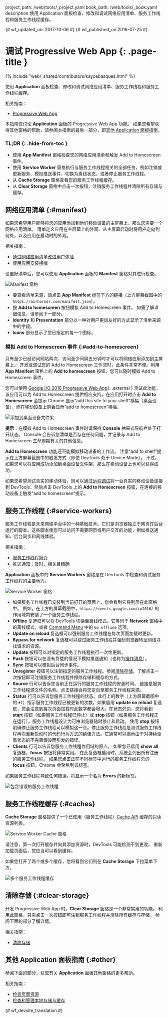 project_path: /web/tools/_project.yaml
book_path: /web/tools/_book.yaml
description:使用 Application 面板检查、修改和调试网络应用清单、服务工作线程和服务工作线程缓存。

{# wf_updated_on: 2017-10-06 #}
{# wf_published_on:2016-07-25 #}

# 调试 Progressive Web App {: .page-title }

{% include "web/_shared/contributors/kaycebasques.html" %}

使用 <strong>Application</strong> 面板检查、修改和调试网络应用清单、服务工作线程和服务工作线程缓存。


相关指南： 

* [Progressive Web App](/web/progressive-web-apps)

本指南仅讨论 **Application** 面板的 Progressive Web App 功能。
如果您希望获得其他窗格的帮助，请参阅本指南的最后一部分，即[其他 Application 面板指南](#other)。




### TL;DR {: .hide-from-toc }
- 使用 <strong>App Manifest</strong> 窗格检查您的网络应用清单和触发 Add to Homescreen 事件。
- 使用 <strong>Service Worker</strong> 窗格执行与服务工作线程相关的全部任务，例如注销或更新服务、模拟推送事件、切换为离线状态，或者停止服务工作线程。
- 从 <strong>Cache Storage</strong> 窗格查看您的服务工作线程缓存。
- 从 <strong>Clear Storage</strong> 窗格中点击一次按钮，注销服务工作线程并清除所有存储与缓存。


## 网络应用清单 {:#manifest}

如果您希望用户能够将您的应用添加到他们移动设备的主屏幕上，那么您需要一个网络应用清单。
清单定义应用在主屏幕上的外观、从主屏幕启动时将用户定向到何处，以及应用在启动时的外观。



相关指南：

* [通过网络应用清单改进用户体验](/web/fundamentals/web-app-manifest)
* [使用应用安装横幅](/web/fundamentals/engage-and-retain/app-install-banners)


设置好清单后，您可以使用 **Application** 面板的 **Manifest** 窗格对其进行检查。


![Manifest 窗格][manifest]

* 要查看清单来源，请点击 **App Manifest** 标签下方的链接（上方屏幕截图中的 `https://airhorner.com/manifest.json`）。
* 按 **Add to homescreen** 按钮模拟 Add to Homescreen 事件。
如需了解详细信息，请参阅下一部分。
* **Identity** 和 **Presentation** 部分以一种对用户更加友好的方式显示了清单来源中的字段。
* **Icons** 部分显示了您已指定的每一个图标。

[manifest]: images/manifest.png

### 模拟 Add to Homescreen 事件 {:#add-to-homescreen}

只有至少已经访问网站两次、访问至少间隔五分钟时才可以将网络应用添加到主屏幕上。
开发或调试您的 Add to Homescreen 工作流时，此条件非常不便。利用 **App Manifest** 窗格上的 **Add to homescreen** 按钮，您可以随时模拟 Add to Homescreen 事件。




您可以使用 [Google I/O 2016 Progressive Web App](https://events.google.com/io2016/){: .external } 测试此功能，该应用可以为 Add to Homescreen 提供相应支持。在应用打开时点击 **Add to Homescreen** 会提示 Chrome 显示“add this site to your shelf”横幅（桌面设备），而在移动设备上则会显示“add to homescreen”横幅。



![添加到桌面设备文件架][shelf]

**提示**：在模拟 Add to Homescreen 事件时请保持 **Console** 抽屉式导航栏处于打开状态。
Console 会告诉您清单是否存在任何问题，并记录与 Add to Homescreen 生命周期有关的其他信息。


**Add to Homescreen** 功能还不能模拟移动设备的工作流。
注意“add to shelf”提示在上方屏幕截图中的触发方式（即使 DevTools 处于 Device Mode）。
不过，如果您可以将应用成功添加到桌面设备文件架，那么在移动设备上也可以获得成功。



如果您希望测试真实的移动体验，则可以通过[远程调试][remote debugging]将一台真实的移动设备连接到 DevTools，然后点击 DevTools 上的 **Add to Homescreen** 按钮，在连接的移动设备上触发“add to homescreen”提示。



[shelf]: images/io.png
[remote debugging]: /web/tools/chrome-devtools/debug/remote-debugging/remote-debugging

## 服务工作线程 {:#service-workers}

服务工作线程是未来网络平台中的一种基础技术。它们是浏览器独立于网页在后台运行的脚本。这些脚本使您可以访问不需要网页或用户交互的功能，例如推送通知、后台同步和离线体验。




相关指南：

* [服务工作线程简介](/web/fundamentals/primers/service-worker)
* [推送通知：及时、相关且精确](/web/fundamentals/engage-and-retain/push-notifications)


**Application** 面板中的 **Service Workers** 窗格是在 DevTools 中检查和调试服务工作线程的主要地方。


![Service Worker 窗格][sw]

* 如果服务工作线程已安装到当前打开的页面上，您会看到它将列示在此窗格中。
例如，在上方的屏幕截图中，`https://events.google.com/io2016/` 的作用域内安装了一个服务工作线程。
* **Offline** 复选框可以将 DevTools 切换至离线模式。它等同于 **Network** 窗格中的离线模式，或者 [Command Menu][cm] 中的 `Go offline` 选项。
* **Update on reload** 复选框可以强制服务工作线程在每次页面加载时更新。
* **Bypass for network** 复选框可以绕过服务工作线程并强制浏览器转至网络寻找请求的资源。
* **Update** 按钮可以对指定的服务工作线程执行一次性更新。
* **Push** 按钮可以在没有负载的情况下模拟推送通知（也称为[操作消息][tickle]）。
* **Sync** 按钮可以模拟后台同步事件。
* **Unregister** 按钮可以注销指定的服务工作线程。参阅[清除存储](#clear-storage)，了解点击一次按钮即可注销服务工作线程并擦除存储和缓存的方式。
* **Source** 行可以告诉您当前正在运行的服务工作线程的安装时间。
链接是服务工作线程源文件的名称。点击链接会将您定向至服务工作线程来源。
* **Status** 行可以告诉您服务工作线程的状态。此行上的数字（上方屏幕截图中的 `#1`）指示服务工作线程已被更新的次数。如果启用 **update on reload** 复选框，您会注意到每次页面加载时此数字都会增大。在状态旁边，您将看到 **start** 按钮（如果服务工作线程已停止）或 **stop** 按钮（如果服务工作线程正在运行）。服务工作线程设计为可由浏览器随时停止和启动。
使用 **stop** 按钮明确停止服务工作线程可以模拟这一点。停止服务工作线程是测试服务工作线程再次重新启动时的代码行为方式的绝佳方法。它通常可以揭示由于对持续全局状态的不完善假设而引发的错误。
* **Clients** 行可以告诉您服务工作线程作用域的原点。
如果您已启用 **show all** 复选框，**focus** 按钮将非常实用。
在此复选框启用时，系统会列出所有注册的服务工作线程。
如果您点击正在不同标签中运行的服务工作线程旁的 **focus** 按钮，Chrome 会聚焦到该标签。


如果服务工作线程导致任何错误，将显示一个名为 **Errors** 的新标签。


![包含错误的服务工作线程][errors]

[sw]: images/sw.png
[cm]: /web/tools/chrome-devtools/settings#command-menu
[tickle]: /web/fundamentals/engage-and-retain/push-notifications/sending-messages#ways-to-send
[errors]: images/sw-error.png

## 服务工作线程缓存 {:#caches}

**Cache Storage** 窗格提供了一个已使用（服务工作线程）[Cache API][sw-cache] 缓存的只读资源列表。


![Service Worker Cache 窗格][sw-cache-pane]

请注意，第一次打开缓存并向其添加资源时，DevTools 可能检测不到更改。
重新加载页面后，您应当可以看到缓存。

如果您打开了两个或多个缓存，您将看到它们列在 **Cache Storage** 下拉菜单下方。


![多个服务工作线程缓存][multiple-caches]

[sw-cache]: https://developer.mozilla.org/en-US/docs/Web/API/Cache
[sw-cache-pane]: images/sw-cache.png
[multiple-caches]: images/multiple-caches.png

## 清除存储 {:#clear-storage}

开发 Progressive Web App 时，**Clear Storage** 窗格是一个非常实用的功能。
利用此窗格，只需点击一次按钮即可注销服务工作线程并清除所有缓存与存储。
参阅下面的部分了解详情。


相关指南：

* [清除存储](/web/tools/chrome-devtools/iterate/manage-data/local-storage#clear-storage)


## 其他 Application 面板指南 {:#other}

参阅下面的部分，获取有关 **Application** 面板其他窗格的更多帮助。


相关指南：

* [检查页面资源](/web/tools/chrome-devtools/iterate/manage-data/page-resources)
* [检查和管理本地存储与缓存](/web/tools/chrome-devtools/iterate/manage-data/local-storage)



{# wf_devsite_translation #}
